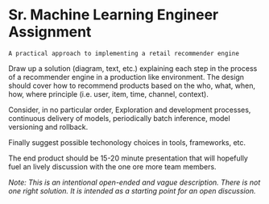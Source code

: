 # Sr. Machine Learning Engineer Assignment

    A practical approach to implementing a retail recommender engine

Draw up a solution (diagram, text, etc.) explaining each step in the process
of a recommender engine in a production like environment. The design should
cover how to recommend products based on the who, what, when, how, where
principle (i.e. user, item, time, channel, context).  

Consider, in no particular order, Exploration and development processes,
continuous delivery of models, periodically batch inference, model versioning
and rollback.

Finally suggest possible techonology choices in tools, frameworks, etc.

The end product should be 15-20 minute presentation that will hopefully
fuel an lively discussion with the one ore more team members.

_Note: This is an intentional open-ended and vague description. There is not 
one right solution. It is intended as a starting point for an open discussion._
